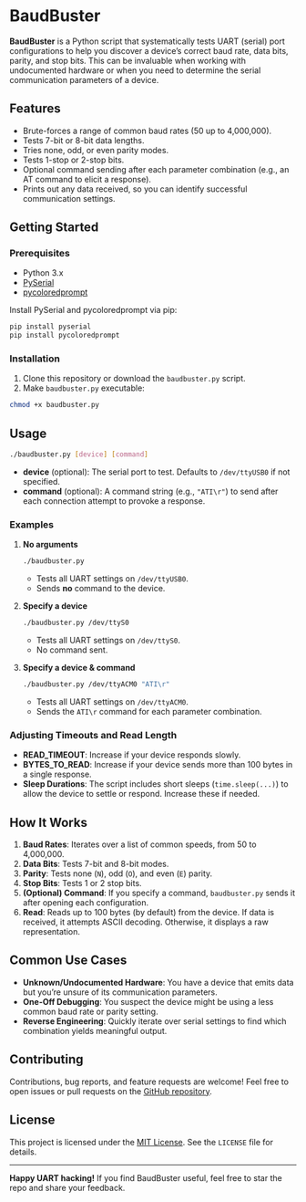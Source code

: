 # BaudBuster

**BaudBuster** is a Python script that systematically tests UART (serial) port
configurations to help you discover a device’s correct baud rate, data bits,
parity, and stop bits. This can be invaluable when working with undocumented
hardware or when you need to determine the serial communication parameters
of a device.

## Features
- Brute-forces a range of common baud rates (50 up to 4,000,000).
- Tests 7-bit or 8-bit data lengths.
- Tries none, odd, or even parity modes.
- Tests 1-stop or 2-stop bits.
- Optional command sending after each parameter combination (e.g., an AT command
  to elicit a response).
- Prints out any data received, so you can identify successful communication
  settings.

## Getting Started

### Prerequisites
- Python 3.x
- [PySerial](https://pypi.org/project/pyserial/)
- [pycoloredprompt](https://github.com/onlygiogi/pycolors)

Install PySerial and pycoloredprompt via pip:
```bash
pip install pyserial
pip install pycoloredprompt
```

### Installation
1. Clone this repository or download the `baudbuster.py` script.
2. Make `baudbuster.py` executable:
```bash
chmod +x baudbuster.py
```

## Usage

```bash
./baudbuster.py [device] [command]
```

- **device** (optional): The serial port to test. Defaults to `/dev/ttyUSB0`
  if not specified.
- **command** (optional): A command string (e.g., `"ATI\r"`) to send after
  each connection attempt to provoke a response.

### Examples

1. **No arguments**
   ```bash
   ./baudbuster.py
   ```
   - Tests all UART settings on `/dev/ttyUSB0`.
   - Sends **no** command to the device.

2. **Specify a device**
   ```bash
   ./baudbuster.py /dev/ttyS0
   ```
   - Tests all UART settings on `/dev/ttyS0`.
   - No command sent.

3. **Specify a device & command**
   ```bash
   ./baudbuster.py /dev/ttyACM0 "ATI\r"
   ```
   - Tests all UART settings on `/dev/ttyACM0`.
   - Sends the `ATI\r` command for each parameter combination.

### Adjusting Timeouts and Read Length
- **READ_TIMEOUT**: Increase if your device responds slowly.
- **BYTES_TO_READ**: Increase if your device sends more than 100 bytes in a single response.
- **Sleep Durations**: The script includes short sleeps (`time.sleep(...)`) to
  allow the device to settle or respond. Increase these if needed.

## How It Works
1. **Baud Rates**: Iterates over a list of common speeds, from 50 to 4,000,000.
2. **Data Bits**: Tests 7-bit and 8-bit modes.
3. **Parity**: Tests none (`N`), odd (`O`), and even (`E`) parity.
4. **Stop Bits**: Tests 1 or 2 stop bits.
5. **(Optional) Command**: If you specify a command, `baudbuster.py` sends it
   after opening each configuration.
6. **Read**: Reads up to 100 bytes (by default) from the device. If data is
   received, it attempts ASCII decoding. Otherwise, it displays a raw representation.

## Common Use Cases
- **Unknown/Undocumented Hardware**: You have a device that emits data but you’re
  unsure of its communication parameters.
- **One-Off Debugging**: You suspect the device might be using a less common baud
  rate or parity setting.
- **Reverse Engineering**: Quickly iterate over serial settings to find which
  combination yields meaningful output.

## Contributing
Contributions, bug reports, and feature requests are welcome! Feel free to open
issues or pull requests on the [GitHub repository](https://github.com/mlowasp/baudbuster).

## License
This project is licensed under the [MIT License](LICENSE). See the `LICENSE`
file for details.

---

**Happy UART hacking!** If you find BaudBuster useful, feel free to star the repo
and share your feedback.

